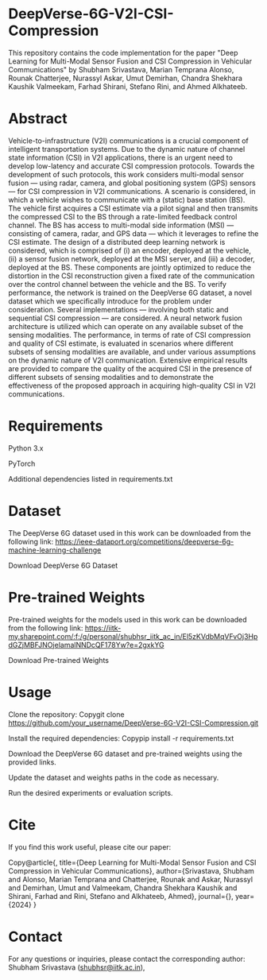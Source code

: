 # DeepVerse-6G-V2I-CSI-Compression
This repository contains the code implementation for the paper "Deep Learning for Multi-Modal Sensor Fusion and CSI Compression in Vehicular Communications" by Shubham Srivastava, Marian Temprana Alonso, Rounak Chatterjee, Nurassyl Askar, Umut Demirhan, Chandra Shekhara Kaushik Valmeekam, Farhad Shirani, Stefano Rini, and Ahmed Alkhateeb.

# Abstract
Vehicle-to-infrastructure (V2I) communications is a crucial component of intelligent transportation systems. Due to the dynamic nature of channel state information (CSI) in V2I applications, there is an urgent need to develop low-latency and accurate CSI compression protocols. Towards the development of such protocols, this work considers multi-modal sensor fusion — using radar, camera, and global positioning system (GPS) sensors — for CSI compression in V2I communications. A scenario is considered, in which a vehicle wishes to communicate with a (static) base station (BS). The vehicle first acquires a CSI estimate via a pilot signal and then transmits the compressed CSI to the BS through a rate-limited feedback control channel. The BS has access to multi-modal side information (MSI) — consisting of camera, radar, and GPS data — which it leverages to refine the CSI estimate. The design of a distributed deep learning network is considered, which is comprised of (i) an encoder, deployed at the vehicle, (ii) a sensor fusion network, deployed at the MSI server, and (iii) a decoder, deployed at the BS. These components are jointly optimized to reduce the distortion in the CSI reconstruction given a fixed rate of the communication over the control channel between the vehicle and the BS. To verify performance, the network is trained on the DeepVerse 6G dataset, a novel dataset which we specifically introduce for the problem under consideration. Several implementations — involving both static and sequential CSI compression — are considered. A neural network fusion architecture is utilized which can operate on any available subset of the sensing modalities. The performance, in terms of rate of CSI compression and quality of CSI estimate, is evaluated in scenarios where different subsets of sensing modalities are available, and under various assumptions on the dynamic nature of V2I communication. Extensive empirical results are provided to compare the quality of the acquired CSI in the presence of different subsets of sensing modalities and to demonstrate the effectiveness of the proposed approach in acquiring high-quality CSI in V2I communications.

# Requirements

Python 3.x

PyTorch

Additional dependencies listed in requirements.txt

# Dataset
The DeepVerse 6G dataset used in this work can be downloaded from the following link:  https://ieee-dataport.org/competitions/deepverse-6g-machine-learning-challenge

Download DeepVerse 6G Dataset

# Pre-trained Weights
Pre-trained weights for the models used in this work can be downloaded from the following link: https://iitk-my.sharepoint.com/:f:/g/personal/shubhsr_iitk_ac_in/El5zKVdbMqVFvOj3HpdGZjMBFJNOjelamalNNDcQF178Yw?e=2gxkYG

Download Pre-trained Weights

# Usage

Clone the repository:
Copygit clone https://github.com/your_username/DeepVerse-6G-V2I-CSI-Compression.git

Install the required dependencies:
Copypip install -r requirements.txt

Download the DeepVerse 6G dataset and pre-trained weights using the provided links.

Update the dataset and weights paths in the code as necessary.

Run the desired experiments or evaluation scripts.

# Cite
If you find this work useful, please cite our paper:

Copy@article{,
  title={Deep Learning for Multi-Modal Sensor Fusion and CSI Compression in Vehicular Communications},
  author={Srivastava, Shubham and Alonso, Marian Temprana and Chatterjee, Rounak and Askar, Nurassyl and Demirhan, Umut and Valmeekam, Chandra Shekhara Kaushik and Shirani, Farhad and Rini, Stefano and Alkhateeb, Ahmed},
  journal={},
  year={2024}
}

# Contact
For any questions or inquiries, please contact the corresponding author:
Shubham Srivastava (shubhsr@iitk.ac.in),
